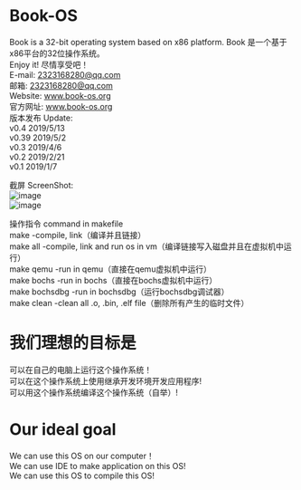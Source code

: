 # Book-OS
Book is a 32-bit operating system based on x86 platform. 
Book 是一个基于x86平台的32位操作系统。  
Enjoy it! 
尽情享受吧！  
E-mail: 2323168280@qq.com  
邮箱: 2323168280@qq.com  
Website: www.book-os.org  
官方网址: www.book-os.org  
版本发布 Update:  
    v0.4 2019/5/13  
    v0.39 2019/5/2  
    v0.3 2019/4/6  
    v0.2 2019/2/21  
    v0.1 2019/1/7  
    
截屏 ScreenShot:  
![image](https://github.com/huzichengdevelop/Book-OS/blob/master/screenshoot/start.jpg)  
![image](https://github.com/huzichengdevelop/Book-OS/blob/master/screenshoot/desktop.jpg)  

操作指令 command in makefile  
make		-compile, link（编译并且链接）  
make all 	-compile, link and run os in vm（编译链接写入磁盘并且在虚拟机中运行）  
make qemu	-run in qemu（直接在qemu虚拟机中运行）  
make bochs	-run in bochs（直接在bochs虚拟机中运行）  
make bochsdbg	-run in bochsdbg（运行bochsdbg调试器）  
make clean	-clean all .o, .bin, .elf file（删除所有产生的临时文件）  

# 我们理想的目标是  
可以在自己的电脑上运行这个操作系统！  
可以在这个操作系统上使用继承开发环境开发应用程序!  
可以用这个操作系统编译这个操作系统（自举）!  

# Our ideal goal  
We can use this OS on our computer！  
We can use IDE to make application on this OS!  
We can use this OS to compile this OS!  
